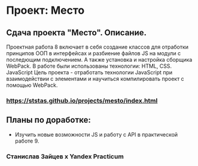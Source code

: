 # Проект: Место

## Сдача проекта "Место". Описание.
 Проектная работа 8 включает в себя создание классов для отработки принципов ООП в интерфейсах и разбиение файлов JS на модули с последющим подключением. А также установка и настройка сборщика WebPack.
 В работе были использованы технологии: HTML, CSS. JavaScript 
 Цель проекта - отработать технологии JavaScript при взаимодействии с элементами и научиться компилировать проект с помощью WebPack.

### https://ststas.github.io/projects/mesto/index.html

## Планы по доработке:  
* Изучить новые возможности JS и работу с API в практической работе 9.

### Станислав Зайцев х Yandex Practicum 
